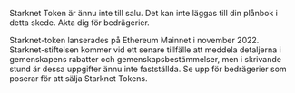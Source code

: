 Starknet Token är ännu inte till salu. Det kan inte läggas till din plånbok i detta skede. Akta dig för bedrägerier.

Starknet-token lanserades på Ethereum Mainnet i november 2022. Starknet-stiftelsen kommer vid ett senare tillfälle att meddela detaljerna i gemenskapens rabatter och gemenskapsbestämmelser, men i skrivande stund är dessa uppgifter ännu inte fastställda. Se upp för bedrägerier som poserar för att sälja Starknet Tokens.